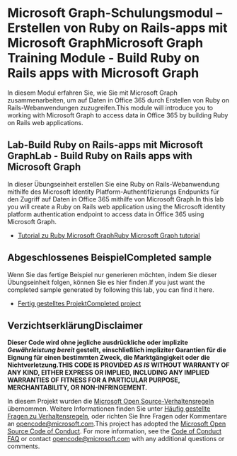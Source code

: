 # <a name="microsoft-graph-training-module---build-ruby-on-rails-apps-with-microsoft-graph"></a><span data-ttu-id="b994b-101">Microsoft Graph-Schulungsmodul – Erstellen von Ruby on Rails-apps mit Microsoft Graph</span><span class="sxs-lookup"><span data-stu-id="b994b-101">Microsoft Graph Training Module - Build Ruby on Rails apps with Microsoft Graph</span></span>

<span data-ttu-id="b994b-102">In diesem Modul erfahren Sie, wie Sie mit Microsoft Graph zusammenarbeiten, um auf Daten in Office 365 durch Erstellen von Ruby on Rails-Webanwendungen zuzugreifen.</span><span class="sxs-lookup"><span data-stu-id="b994b-102">This module will introduce you to working with Microsoft Graph to access data in Office 365 by building Ruby on Rails web applications.</span></span>

## <a name="lab---build-ruby-on-rails-apps-with-microsoft-graph"></a><span data-ttu-id="b994b-103">Lab-Build Ruby on Rails-apps mit Microsoft Graph</span><span class="sxs-lookup"><span data-stu-id="b994b-103">Lab - Build Ruby on Rails apps with Microsoft Graph</span></span>

<span data-ttu-id="b994b-104">In dieser Übungseinheit erstellen Sie eine Ruby on Rails-Webanwendung mithilfe des Microsoft Identity Platform-Authentifizierungs Endpunkts für den Zugriff auf Daten in Office 365 mithilfe von Microsoft Graph.</span><span class="sxs-lookup"><span data-stu-id="b994b-104">In this lab you will create a Ruby on Rails web application using the Microsoft identity platform authentication endpoint to access data in Office 365 using Microsoft Graph.</span></span>

- [<span data-ttu-id="b994b-105">Tutorial zu Ruby Microsoft Graph</span><span class="sxs-lookup"><span data-stu-id="b994b-105">Ruby Microsoft Graph tutorial</span></span>](https://docs.microsoft.com/graph/training/ruby-tutorial)

## <a name="completed-sample"></a><span data-ttu-id="b994b-106">Abgeschlossenes Beispiel</span><span class="sxs-lookup"><span data-stu-id="b994b-106">Completed sample</span></span>

<span data-ttu-id="b994b-107">Wenn Sie das fertige Beispiel nur generieren möchten, indem Sie dieser Übungseinheit folgen, können Sie es hier finden.</span><span class="sxs-lookup"><span data-stu-id="b994b-107">If you just want the completed sample generated by following this lab, you can find it here.</span></span>

- [<span data-ttu-id="b994b-108">Fertig gestelltes Projekt</span><span class="sxs-lookup"><span data-stu-id="b994b-108">Completed project</span></span>](demo)

## <a name="disclaimer"></a><span data-ttu-id="b994b-109">Verzichtserklärung</span><span class="sxs-lookup"><span data-stu-id="b994b-109">Disclaimer</span></span>

<span data-ttu-id="b994b-110">**Dieser Code wird ohne jegliche ausdrückliche oder implizite *Gewährleistung bereit* gestellt, einschließlich impliziter Garantien für die Eignung für einen bestimmten Zweck, die Marktgängigkeit oder die Nichtverletzung.**</span><span class="sxs-lookup"><span data-stu-id="b994b-110">**THIS CODE IS PROVIDED *AS IS* WITHOUT WARRANTY OF ANY KIND, EITHER EXPRESS OR IMPLIED, INCLUDING ANY IMPLIED WARRANTIES OF FITNESS FOR A PARTICULAR PURPOSE, MERCHANTABILITY, OR NON-INFRINGEMENT.**</span></span>

<span data-ttu-id="b994b-p101">In diesem Projekt wurden die [Microsoft Open Source-Verhaltensregeln](https://opensource.microsoft.com/codeofconduct/) übernommen. Weitere Informationen finden Sie unter [Häufig gestellte Fragen zu Verhaltensregeln](https://opensource.microsoft.com/codeofconduct/faq/), oder richten Sie Ihre Fragen oder Kommentare an [opencode@microsoft.com](mailto:opencode@microsoft.com).</span><span class="sxs-lookup"><span data-stu-id="b994b-p101">This project has adopted the [Microsoft Open Source Code of Conduct](https://opensource.microsoft.com/codeofconduct/). For more information, see the [Code of Conduct FAQ](https://opensource.microsoft.com/codeofconduct/faq/) or contact [opencode@microsoft.com](mailto:opencode@microsoft.com) with any additional questions or comments.</span></span>
